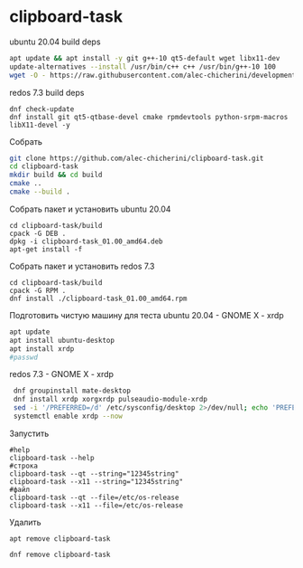 # clipboard-task

ubuntu 20.04 build deps
```bash
apt update && apt install -y git g++-10 qt5-default wget libx11-dev
update-alternatives --install /usr/bin/c++ c++ /usr/bin/g++-10 100
wget -O - https://raw.githubusercontent.com/alec-chicherini/development-scripts/refs/heads/main/cmake/install_cmake.sh 2>/dev/null | bash
```

redos 7.3 build deps
```
dnf check-update
dnf install git qt5-qtbase-devel cmake rpmdevtools python-srpm-macros libX11-devel -y
```

Собрать
```bash
git clone https://github.com/alec-chicherini/clipboard-task.git
cd clipboard-task
mkdir build && cd build
cmake ..
cmake --build .
```

Собрать пакет и установить ubuntu 20.04
```
cd clipboard-task/build
cpack -G DEB .
dpkg -i clipboard-task_01.00_amd64.deb
apt-get install -f
```

Собрать пакет и установить redos 7.3
```
cd clipboard-task/build
cpack -G RPM .
dnf install ./clipboard-task_01.00_amd64.rpm
```

Подготовить чистую машину для теста
ubuntu 20.04 - GNOME X - xrdp
```bash
apt update
apt install ubuntu-desktop
apt install xrdp
#passwd

```
redos 7.3 - GNOME X - xrdp
```bash
 dnf groupinstall mate-desktop
 dnf install xrdp xorgxrdp pulseaudio-module-xrdp
 sed -i '/PREFERRED=/d' /etc/sysconfig/desktop 2>/dev/null; echo 'PREFERRED="$(type -p mate-session)"' >> /etc/sysconfig/desktop
 systemctl enable xrdp --now
```

Запустить
```
#help
clipboard-task --help
#строка
clipboard-task --qt --string="12345string"
clipboard-task --x11 --string="12345string"
#файл
clipboard-task --qt --file=/etc/os-release
clipboard-task --x11 --file=/etc/os-release
```

Удалить
```
apt remove clipboard-task
```

```
dnf remove clipboard-task
```
